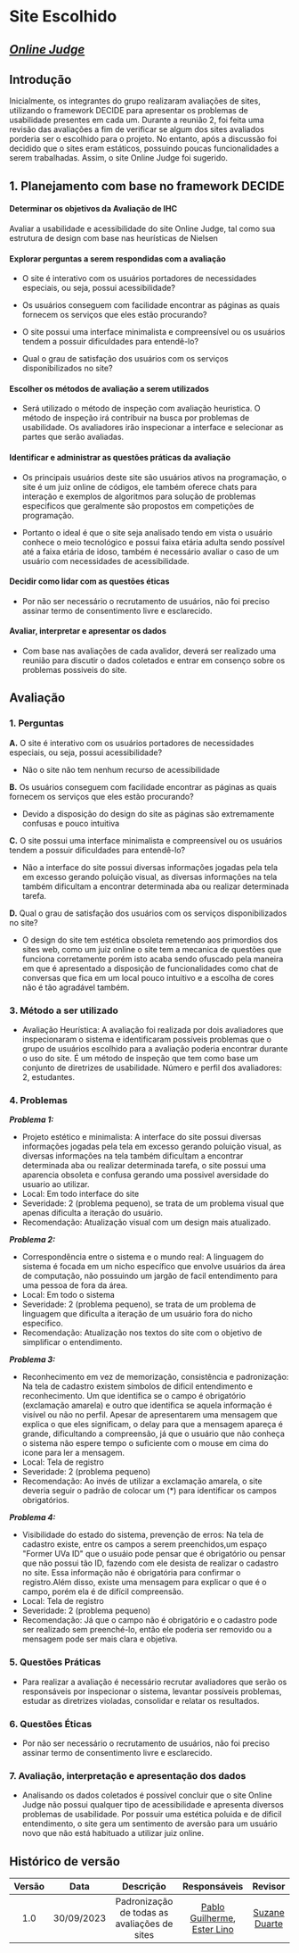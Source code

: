 # **Site Escolhido**

## [_Online Judge_](https://onlinejudge.org/)

## Introdução

Inicialmente, os integrantes do grupo realizaram avaliações de sites, utilizando o framework DECIDE para apresentar os problemas de usabilidade presentes em cada um. Durante a reunião 2, foi feita uma revisão das avaliações a fim de verificar se algum dos sites avaliados porderia ser o escolhido para o projeto. No entanto, após a discussão foi decidido que o sites eram estáticos, possuindo poucas funcionalidades a serem trabalhadas. Assim, o site Online Judge foi sugerido.

## **1. Planejamento com base no framework DECIDE**

#### **Determinar os objetivos da Avaliação de IHC**

Avaliar a usabilidade e acessibilidade do site Online Judge, tal como sua estrutura de design com base nas heurísticas de Nielsen

#### **Explorar perguntas a serem respondidas com a avaliação**

- O site é interativo com os usuários portadores de necessidades especiais, ou seja, possui acessibilidade?

- Os usuários conseguem com facilidade encontrar as páginas as quais fornecem os serviços que eles estão procurando?

- O site possui uma interface minimalista e compreensível ou os usuários tendem a possuir dificuldades para entendê-lo?

- Qual o grau de satisfação dos usuários com os serviços disponibilizados no site?

#### **Escolher os métodos de avaliação a serem utilizados**

- Será utilizado o método de inspeção com avaliação heuristica. O método de inspeção irá contribuir na busca por problemas de usabilidade. Os avaliadores irão inspecionar a interface e selecionar as partes que serão avaliadas.

#### **Identificar e administrar as questões práticas da avaliação**

- Os principais usuários deste site são usuários ativos na programação, o site é um juiz online de códigos, ele também oferece chats para interação e exemplos de algoritmos para solução de problemas especificos que geralmente são propostos em competições de programação.

- Portanto o ideal é que o site seja analisado tendo em vista o usuário conhece o meio tecnológico e possui faixa etária adulta sendo possível até a faixa etária de idoso, também é necessário avaliar o caso de um usuário com necessidades de acessibilidade.

#### **Decidir como lidar com as questões éticas**

- Por não ser necessário o recrutamento de usuários, não foi preciso assinar termo de consentimento livre e esclarecido.

#### **Avaliar, interpretar e apresentar os dados**

- Com base nas avaliações de cada avalidor, deverá ser realizado uma reunião para discutir o dados coletados e entrar em consenço sobre os problemas possiveis do site.

## **Avaliação**

### **1. Perguntas**

**A.** O site é interativo com os usuários portadores de necessidades especiais, ou seja, possui acessibilidade?

- Não o site não tem nenhum recurso de acessibilidade

**B.** Os usuários conseguem com facilidade encontrar as páginas as quais fornecem os serviços que eles estão procurando?

- Devido a disposição do design do site as páginas são extremamente confusas e pouco intuitiva

**C.** O site possui uma interface minimalista e compreensível ou os usuários tendem a possuir dificuldades para entendê-lo?

- Não a interface do site possui diversas informações jogadas pela tela em excesso gerando poluição visual, as diversas informações na tela também dificultam a encontrar determinada aba ou realizar determinada tarefa.

**D.** Qual o grau de satisfação dos usuários com os serviços disponibilizados no site?

- O design do site tem estética obsoleta remetendo aos primordios dos sites web, como um juiz online o site tem a mecanica de questões que funciona corretamente porém isto acaba sendo ofuscado pela maneira em que é apresentado a disposição de funcionalidades como chat de conversas que fica em um local pouco intuitivo e a escolha de cores não é tão agradável também.

### **3. Método a ser utilizado**

- Avaliação Heurística: A avaliação foi realizada por dois avaliadores que inspecionaram o sistema e identificaram possíveis problemas que o grupo de usuários escolhido para a avaliação poderia encontrar durante o uso do site. É um método de inspeção que tem como base um conjunto de diretrizes de usabilidade.
  Número e perfil dos avaliadores: 2, estudantes.

### **4. Problemas**

**_Problema 1:_**

- Projeto estético e minimalista: A interface do site possui diversas informações jogadas pela tela em excesso gerando poluição visual, as diversas informações na tela também dificultam a encontrar determinada aba ou realizar determinada tarefa, o site possui uma aparencia obsoleta e confusa gerando uma possivel aversidade do usuario ao utilizar.
- Local: Em todo interface do site
- Severidade: 2 (problema pequeno), se trata de um problema visual que apenas dificulta a iteração do usuário.
- Recomendação: Atualização visual com um design mais atualizado.

**_Problema 2:_**

- Correspondência entre o sistema e o mundo real: A linguagem do sistema é focada em um nicho específico que envolve usuários da área de computação, não possuindo um jargão de facil entendimento para uma pessoa de fora da área.
- Local: Em todo o sistema
- Severidade: 2 (problema pequeno), se trata de um problema de linguagem que dificulta a iteração de um usuário fora do nicho especifico.
- Recomendação: Atualização nos textos do site com o objetivo de simplificar o entendimento.

**_Problema 3:_**

- Reconhecimento em vez de memorização, consistência e padronização: Na tela de cadastro existem símbolos de dificil entendimento e reconhecimento. Um que identifica se o campo é obrigatório (exclamação amarela) e outro que identifica se aquela informação é visível ou não no perfil. Apesar de apresentarem uma mensagem que explica o que eles significam, o delay para que a mensagem apareça é grande, dificultando a compreensão, já que o usuário que não conheça o sistema não espere tempo o suficiente com o mouse em cima do icone para ler a mensagem.
- Local: Tela de registro
- Severidade: 2 (problema pequeno)
- Recomendação: Ao invés de utilizar a exclamação amarela, o site deveria seguir o padrão de colocar um (\*) para identificar os campos obrigatórios.

**_Problema 4:_**

- Visibilidade do estado do sistema, prevenção de erros: Na tela de cadastro existe, entre os campos a serem preenchidos,um espaço "Former UVa ID" que o usuáio pode pensar que é obrigatório ou pensar que não possui tão ID, fazendo com ele desista de realizar o cadastro no site. Essa informação não é obrigatória para confirmar o registro.Além disso, existe uma mensagem para explicar o que é o campo, porém ela é de difícil compreensão.
- Local: Tela de registro
- Severidade: 2 (problema pequeno)
- Recomendação: Já que o campo não é obrigatório e o cadastro pode ser realizado sem preenché-lo, então ele poderia ser removido ou a mensagem pode ser mais clara e objetiva.

### **5. Questões Práticas**

- Para realizar a avaliação é necessário recrutar avaliadores que serão os responsáveis por inspecionar o sistema, levantar possíveis problemas, estudar as diretrizes violadas, consolidar e relatar os resultados.

### **6. Questões Éticas**

- Por não ser necessário o recrutamento de usuários, não foi preciso assinar termo de consentimento livre e esclarecido.

### **7. Avaliação, interpretação e apresentação dos dados**

- Analisando os dados coletados é possível concluir que o site Online Judge não possui qualquer tipo de acessibilidade e apresenta diversos problemas de usabilidade. Por possuir uma estética poluida e de dificil entendimento, o site gera um sentimento de aversão para um usuário novo que não está habituado a utilizar juiz online.

## Histórico de versão

| Versão |    Data    |                  Descrição                   |         Responsáveis          |    Revisor    |
| :----: | :--------: | :------------------------------------------: | :---------------------------: | :-----------: |
|  1.0   | 30/09/2023 | Padronização de todas as avaliações de sites | [Pablo Guilherme](https://github.com/PabloGJBS), [Ester Lino](https://github.com/esteerlino) | [Suzane Duarte](https://github.com/suzaneduarte) |
